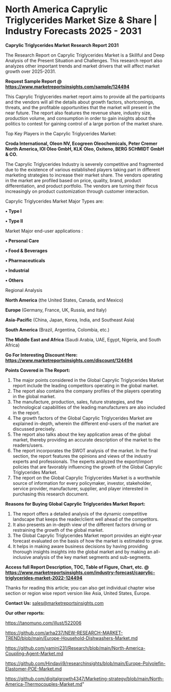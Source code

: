# North America Caprylic Triglycerides Market Size & Share | Industry Forecasts 2025 - 2031

<strong>Caprylic Triglycerides Market Research Report 2031</strong>

The Research Report on Caprylic Triglycerides Market is a Skillful and Deep Analysis of the Present Situation and Challenges. This research report also analyzes other important trends and market drivers that will affect market growth over 2025-2031.

<strong>Request Sample Report @ <a href=https://www.marketreportsinsights.com/sample/124494>https://www.marketreportsinsights.com/sample/124494</a></strong>

This Caprylic Triglycerides market report aims to provide all the participants and the vendors will all the details about growth factors, shortcomings, threats, and the profitable opportunities that the market will present in the near future. The report also features the revenue share, industry size, production volume, and consumption in order to gain insights about the politics to contest for gaining control of a large portion of the market share.

Top Key Players in the Caprylic Triglycerides Market:

<strong>Croda International, Oleon NV, Ecogreen Oleochemicals, Peter Cremer North America, IOI Oleo GmbH, KLK Oleo, Oxiteno, BERG  SCHMIDT GmbH & CO.</strong>

The Caprylic Triglycerides Industry is severely competitive and fragmented due to the existence of various established players taking part in different marketing strategies to increase their market share. The vendors operating in the market are profiled based on price, quality, brand, product differentiation, and product portfolio. The vendors are turning their focus increasingly on product customization through customer interaction.

Caprylic Triglycerides Market Major Types are:

<strong>• Type I

• Type II</strong>

Market Major end-user applications :

<strong>• Personal Care

• Food & Beverages

• Pharmaceuticals

• Industrial

• Others</strong>

Regional Analysis

</u><strong><b>North America</b></strong> (the United States, Canada, and Mexico)

<strong><b>Europe </b></strong>(Germany, France, UK, Russia, and Italy)

<strong><b>Asia-Pacific</b></strong> (China, Japan, Korea, India, and Southeast Asia)

<strong><b>South America</b></strong> (Brazil, Argentina, Colombia, etc.)

<strong><b>The Middle East and Africa</b></strong> (Saudi Arabia, UAE, Egypt, Nigeria, and South Africa)

<strong>Go For Interesting Discount Here: <a href=https://www.marketreportsinsights.com/discount/124494>https://www.marketreportsinsights.com/discount/124494</a></strong>

<strong>Points Covered in The Report:</strong>
<ol>
  <li>The major points considered in the Global Caprylic Triglycerides Market report include the leading competitors operating in the global market.</li>
  <li>The report also contains the company profiles of the players operating in the global market.</li>
  <li>The manufacture, production, sales, future strategies, and the technological capabilities of the leading manufacturers are also included in the report.</li>
  <li>The growth factors of the Global Caprylic Triglycerides Market are explained in-depth, wherein the different end-users of the market are discussed precisely.</li>
  <li>The report also talks about the key application areas of the global market, thereby providing an accurate description of the market to the readers/users.</li>
  <li>The report incorporates the SWOT analysis of the market. In the final section, the report features the opinions and views of the industry experts and professionals. The experts analyzed the export/import policies that are favorably influencing the growth of the Global Caprylic Triglycerides Market.</li>
  <li>The report on the Global Caprylic Triglycerides Market is a worthwhile source of information for every policymaker, investor, stakeholder, service provider, manufacturer, supplier, and player interested in purchasing this research document.</li>
</ol>
<strong>Reasons for Buying Global Caprylic Triglycerides Market Report:</strong>

<ol>
  <li>The report offers a detailed analysis of the dynamic competitive landscape that keeps the reader/client well ahead of the competitors.</li>
  <li>It also presents an in-depth view of the different factors driving or restraining the growth of the global market.</li>
  <li>The Global Caprylic Triglycerides Market report provides an eight-year forecast evaluated on the basis of how the market is estimated to grow.</li>
  <li>It helps in making aware business decisions by having providing thorough insights insights into the global market and by making an all-inclusive analysis of the key market segments and sub-segments.</li>
</ol>
<strong>Access full Report Description, TOC, Table of Figure, Chart, etc. @ <a href=https://www.marketreportsinsights.com/industry-forecast/caprylic-triglycerides-market-2022-124494>https://www.marketreportsinsights.com/industry-forecast/caprylic-triglycerides-market-2022-124494</a></strong>


Thanks for reading this article; you can also get individual chapter wise section or region wise report version like Asia, United States, Europe.

<strong>Contact Us:</strong>
sales@marketreportsinsights.com

<strong>Our other reports:</strong>

<a href=https://tanomuno.com/illust/522006>https://tanomuno.com/illust/522006</a>

<a href=https://github.com/arha237/NEW-RESEARCH-MARKET-TREND/blob/main/Europe-Household-Dishwashers-Market.md>https://github.com/arha237/NEW-RESEARCH-MARKET-TREND/blob/main/Europe-Household-Dishwashers-Market.md</a>

<a href=https://github.com/yamini231/Research/blob/main/North-America-Coupling-Agent-Market.md>https://github.com/yamini231/Research/blob/main/North-America-Coupling-Agent-Market.md</a>

<a href=https://github.com/Hindavii9/researchinsights/blob/main/Europe-Polyolefin-Elastomer-POE-Market.md>https://github.com/Hindavii9/researchinsights/blob/main/Europe-Polyolefin-Elastomer-POE-Market.md</a>

<a href=https://github.com/digitalgrowth4347/Marketing-strategy/blob/main/North-America-Thermocouples-Market.md>https://github.com/digitalgrowth4347/Marketing-strategy/blob/main/North-America-Thermocouples-Market.md</a>"
